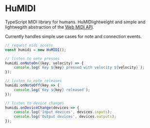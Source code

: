 # HuMIDI

TypeScript MIDI library for humans. HuMIDIightweight and simple and lightwegith abstraction of the [Web MIDI API](https://www.w3.org/TR/webmidi/).

Currently handles simple use cases for note and connection events.

```javascript
// request midi access
const humidi = new HuMIDI();

// listen to note presses
humidi.onNoteOn((key, velocity) => {
	console.log(`Key ${key} pressed with velocity ${velocity}`);
});

// listen to note releases
humidi.onNoteOff(key => {
    console.log(`Key ${key} released`);
});

// listen to device changes
humidi.onDeviceChange(devices => {
	console.log('Input devices', devices.inputs);
	console.log('Output devices', devices.outputs);
});
```